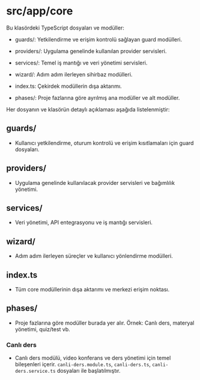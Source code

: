 # src/app/core

Bu klasördeki TypeScript dosyaları ve modüller:

- guards/: Yetkilendirme ve erişim kontrolü sağlayan guard modülleri.
- providers/: Uygulama genelinde kullanılan provider servisleri.
- services/: Temel iş mantığı ve veri yönetimi servisleri.
- wizard/: Adım adım ilerleyen sihirbaz modülleri.
- index.ts: Çekirdek modüllerin dışa aktarımı.

- phases/: Proje fazlarına göre ayrılmış ana modüller ve alt modüller.

Her dosyanın ve klasörün detaylı açıklaması aşağıda listelenmiştir:

## guards/
- Kullanıcı yetkilendirme, oturum kontrolü ve erişim kısıtlamaları için guard dosyaları.

## providers/
- Uygulama genelinde kullanılacak provider servisleri ve bağımlılık yönetimi.

## services/
- Veri yönetimi, API entegrasyonu ve iş mantığı servisleri.

## wizard/
- Adım adım ilerleyen süreçler ve kullanıcı yönlendirme modülleri.

## index.ts
- Tüm core modüllerinin dışa aktarımı ve merkezi erişim noktası.

## phases/
- Proje fazlarına göre modüller burada yer alır. Örnek: Canlı ders, materyal yönetimi, quiz/test vb.

### Canlı ders
- Canlı ders modülü, video konferans ve ders yönetimi için temel bileşenleri içerir. `canli-ders.module.ts`, `canli-ders.ts`, `canli-ders.service.ts` dosyaları ile başlatılmıştır.
